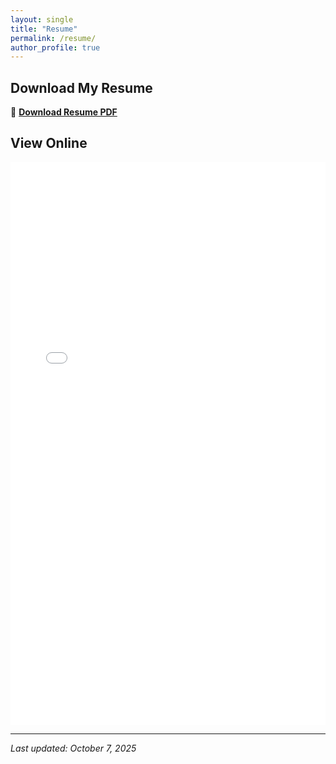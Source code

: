 ```yaml
---
layout: single
title: "Resume"
permalink: /resume/
author_profile: true
---
```


<div class="resume" id="resume_section">
  <h2>Download My Resume</h2>
  <p>📄 <strong><a href="/assets/files/Resume_2025.pdf">Download Resume PDF</a></strong></p>
  
  <h2>View Online</h2>
  
  <iframe src="/assets/files/Resume_2025.pdf" width="100%" height="900px" style="border: none;">
    <p>Your browser does not support PDFs. <a href="/assets/files/Resume_2025.pdf">Download the PDF</a> instead.</p>
  </iframe>
  
  <hr>
  
  <p><em>Last updated: October 7, 2025</em></p>
</div>
